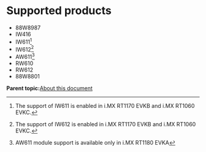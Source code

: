 # Supported products

-   88W8987
-   IW416
-   IW611[^1]
-   IW612[^2]
-   AW611[^3]
-   RW610
-   RW612
-   88W8801

**Parent topic:**[About this document](../topics/about_this_document.md)

[^1]: The support of IW611 is enabled in i.MX RT1170 EVKB and i.MX RT1060 EVKC.
[^2]: The support of IW612 is enabled in i.MX RT1170 EVKB and i.MX RT1060 EVKC.
[^3]: AW611 module support is available only in i.MX RT1180 EVKA

